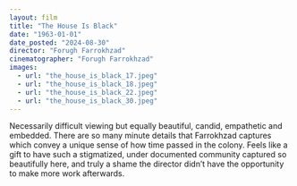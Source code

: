 ```yaml
---
layout: film
title: "The House Is Black"
date: "1963-01-01"
date_posted: "2024-08-30"
director: "Forugh Farrokhzad"
cinematographer: "Forugh Farrokhzad"
images:
  - url: "the_house_is_black_17.jpeg"
  - url: "the_house_is_black_18.jpeg"
  - url: "the_house_is_black_22.jpeg"
  - url: "the_house_is_black_30.jpeg"
---
```


Necessarily difficult viewing but equally beautiful, candid, empathetic and embedded. There are so many minute details that Farrokhzad captures which convey a unique sense of how time passed in the colony. Feels like a gift to have such a stigmatized, under documented community captured so beautifully here, and truly a shame the director didn’t have the opportunity to make more work afterwards.

